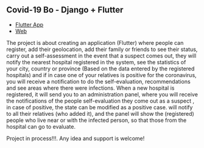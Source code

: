 ## Covid-19 Bo - Django + Flutter

* [Flutter App](https://github.com/VictorRancesCode/Covid19/tree/master/covid19)
* [Web](https://github.com/VictorRancesCode/Covid19/tree/master/covid19.web)

The project is about creating an application (Flutter) where people can register, add their geolocation, add their family or friends to see their status, carry out a self-assessment in the event that a suspect comes out, they will notify the nearest hospital registered in the system, see the statistics of your city, country or province (Based on the data entered by the registered hospitals) and if in case one of your relatives is positive for the coronavirus, you will receive a notification to do the self-evaluation, recommendations and see areas where there were infections.
When a new hospital is registered, it will send you to an administration panel, where you will receive the notifications of the people self-evaluation they come out as a suspect , in case of positive, the state can be modified as a positive case. 
will notify to all their relatives (who added it), and the panel will show the (registered) people who live near or with the infected person, so that those from the hospital can go to evaluate.

Project in process!!!.
Any idea and support is welcome!